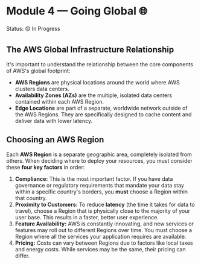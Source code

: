 # Module 4 — Going Global 🌐

Status: 🟡 In Progress

## The AWS Global Infrastructure Relationship

It's important to understand the relationship between the core components of AWS's global footprint:

* **AWS Regions** are physical locations around the world where AWS clusters data centers.
* **Availability Zones (AZs)** are the multiple, isolated data centers contained within each AWS Region.
* **Edge Locations** are part of a separate, worldwide network outside of the AWS Regions. They are specifically designed to cache content and deliver data with lower latency.

## Choosing an AWS Region

Each **AWS Region** is a separate geographic area, completely isolated from others. When deciding where to deploy your resources, you must consider these **four key factors** in order:

1. **Compliance:** This is the most important factor. If you have data governance or regulatory requirements that mandate your data stay within a specific country's borders, you **must** choose a Region within that country.
2. **Proximity to Customers:** To reduce **latency** (the time it takes for data to travel), choose a Region that is physically close to the majority of your user base. This results in a faster, better user experience.
3. **Feature Availability:** AWS is constantly innovating, and new services or features may roll out to different Regions over time. You must choose a Region where all the services your application requires are available.
4. **Pricing:** Costs can vary between Regions due to factors like local taxes and energy costs. While services may be the same, their pricing can differ.
